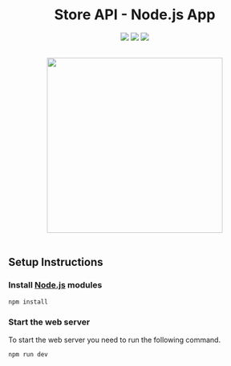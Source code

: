<h1 align="center">Store API - Node.js App</h1>

<p align="center">
  <img src="https://img.shields.io/static/v1?label=node&message=16.16.0&color=7159c1&style=plastic" />  
  <img src="https://img.shields.io/static/v1?label=express&message=4.17.1&color=7159c1&style=plastic" />    
  <img src="https://img.shields.io/static/v1?label=license&message=MIT&color=00e200&style=plastic" />
</p>


<br />
<div align="center">
  <img 
    src="https://user-images.githubusercontent.com/72986311/188314898-c80bcb08-9da8-4718-bf6b-5f8bc69d4dbe.png" 
    width="350px"     
   />   
</div>
<br />

## Setup Instructions

### Install [Node.js](https://nodejs.org/en/) modules

```bash
npm install
```
### Start the web server

To start the web server you need to run the following command.

```bash
npm run dev

```
